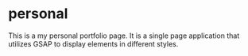 # personal
This is a my personal portfolio page. It is a single page application that utilizes GSAP to display elements in different styles.
